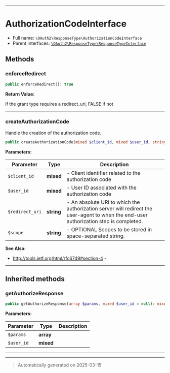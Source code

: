 ***

# AuthorizationCodeInterface





* Full name: `\OAuth2\ResponseType\AuthorizationCodeInterface`
* Parent interfaces: [`\OAuth2\ResponseType\ResponseTypeInterface`](./ResponseTypeInterface.md)


## Methods


### enforceRedirect



```php
public enforceRedirect(): true
```









**Return Value:**

if the grant type requires a redirect_uri, FALSE if not




***

### createAuthorizationCode

Handle the creation of the authorization code.

```php
public createAuthorizationCode(mixed $client_id, mixed $user_id, string $redirect_uri, string $scope = null): string
```








**Parameters:**

| Parameter | Type | Description |
|-----------|------|-------------|
| `$client_id` | **mixed** | - Client identifier related to the authorization code |
| `$user_id` | **mixed** | - User ID associated with the authorization code |
| `$redirect_uri` | **string** | - An absolute URI to which the authorization server will redirect the<br />user-agent to when the end-user authorization step is completed. |
| `$scope` | **string** | - OPTIONAL Scopes to be stored in space-separated string. |





**See Also:**

* http://tools.ietf.org/html/rfc6749#section-4 - 

***


## Inherited methods


### getAuthorizeResponse



```php
public getAuthorizeResponse(array $params, mixed $user_id = null): mixed
```








**Parameters:**

| Parameter | Type | Description |
|-----------|------|-------------|
| `$params` | **array** |  |
| `$user_id` | **mixed** |  |





***


***
> Automatically generated on 2025-03-15
